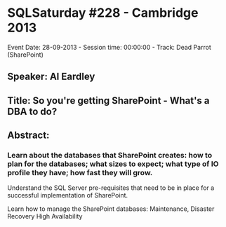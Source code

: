 # SQLSaturday #228 - Cambridge 2013
Event Date: 28-09-2013 - Session time: 00:00:00 - Track: Dead Parrot (SharePoint)
## Speaker: Al Eardley
## Title: So you're getting SharePoint - What's a DBA to do?
## Abstract:
### Learn about the databases that SharePoint creates: how to plan for the databases; what sizes to expect; what type of IO profile they have; how fast they will grow.

Understand the SQL Server pre-requisites that need to be in place for a successful implementation of SharePoint.

Learn how to manage the SharePoint databases: Maintenance, Disaster Recovery  High Availability
